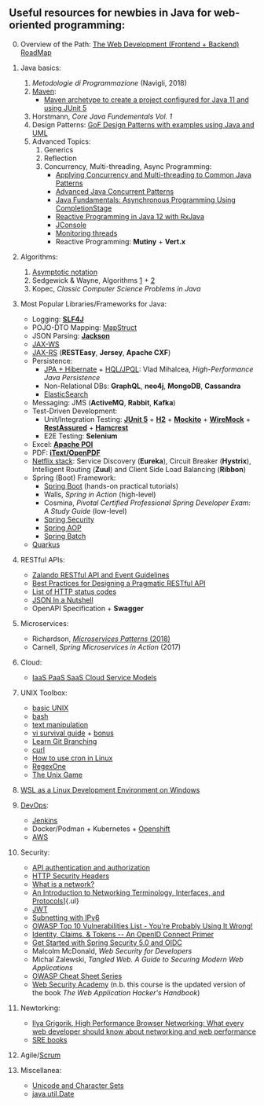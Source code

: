 ## Useful resources for newbies in Java for web-oriented programming:

0. Overview of the Path: [The Web Development (Frontend + Backend) RoadMap](https://github.com/kamranahmedse/developer-roadmap)

1. Java basics:
    1. *Metodologie di Programmazione* (Navigli, 2018)
    2. [Maven](https://maven.apache.org/guides/getting-started/index.html):
        * [Maven archetype to create a project configured for Java 11 and using JUnit 5](https://github.com/deangerber/java11-junit5-archetype)
    3. Horstmann, *Core Java Fundementals Vol. 1*
    4. Design Patterns: [GoF Design Patterns with examples using Java and UML](https://www.researchgate.net/publication/307449818_GoF_Design_Patterns_with_examples_using_Java_and_UML)
    5. Advanced Topics:
        1. Generics
        2. Reflection
        3. Concurrency, Multi-threading, Async Programming:
            * [Applying Concurrency and Multi-threading to Common Java Patterns](https://www.pluralsight.com/courses/java-patterns-concurrency-multi-threading)
            * [Advanced Java Concurrent Patterns](https://www.pluralsight.com/courses/java-concurrent-patterns-advanced)
            * [Java Fundamentals: Asynchronous Programming Using CompletionStage](https://www.pluralsight.com/courses/java-fundamentals-asynchronous-programming-completionstage)
            * [Reactive Programming in Java 12 with RxJava](https://www.pluralsight.com/courses/reactive-programming-java-12-rxjava-2)
            * [JConsole](https://docs.oracle.com/javase/7/docs/technotes/guides/management/jconsole.html)
            * [Monitoring threads](http://www.jvmmonitor.org/doc/#Monitoring_threads)
            * Reactive Programming: **Mutiny** + **Vert.x**

2. Algorithms:
    1. [Asymptotic notation](https://www.khanacademy.org/computing/computer-science/algorithms/asymptotic-notation/a/asymptotic-notation)
    2. Sedgewick & Wayne, Algorithms [1](https://www.coursera.org/learn/algorithms-part1) + [2](https://www.coursera.org/learn/algorithms-part2)
    3. Kopec, *Classic Computer Science Problems in Java*

3. Most Popular Libraries/Frameworks for Java:
    * Logging: [**SLF4J**](https://www.baeldung.com/slf4j-with-log4j2-logback)
    * POJO-DTO Mapping: [MapStruct](https://mapstruct.org/)
    * JSON Parsing: [**Jackson**](https://www.baeldung.com/jackson)
    * [JAX-WS](https://www.baeldung.com/jax-ws)
    * [JAX-RS](https://www.baeldung.com/jax-rs-spec-and-implementations) (**RESTEasy**, **Jersey**, **Apache CXF**)
    * Persistence:
        * [JPA + Hibernate](https://www.baeldung.com/learn-jpa-hibernate) + [HQL/JPQL](https://docs.jboss.org/hibernate/orm/4.3/devguide/en-US/html/ch11.html): Vlad Mihalcea, *High-Performance Java Persistence*
        * Non-Relational DBs: **GraphQL**, **neo4j**, **MongoDB**, **Cassandra**
        * [ElasticSearch](https://www.baeldung.com/elasticsearch-java)
    * Messaging: JMS (**ActiveMQ**, **Rabbit**, **Kafka**)
    * Test-Driven Development:
        * Unit/Integration Testing: [**JUnit 5**](https://www.baeldung.com/junit-5) + [**H2**](http://www.h2database.com/html/tutorial.html) + [**Mockito**](https://www.baeldung.com/mockito-series) + [**WireMock**](http://wiremock.org/docs/getting-started/) + [**RestAssured**](https://www.baeldung.com/rest-assured-tutorial) + [**Hamcrest**](http://hamcrest.org/JavaHamcrest/tutorial)
        * E2E Testing: **Selenium**
    * Excel: [**Apache POI**](https://www.baeldung.com/java-microsoft-excel)
    * PDF: [**iText/OpenPDF**](https://www.baeldung.com/java-pdf-creation)
    * [Netflix stack](https://www.baeldung.com/tag/netflix/): Service Discovery (**Eureka**), Circuit Breaker (**Hystrix**), Intelligent Routing (**Zuul**) and Client Side Load Balancing (**Ribbon**)
    * Spring (Boot) Framework:
        * [Spring Boot](https://www.baeldung.com/spring-boot) (hands-on practical tutorials)
        * Walls, *Spring in Action* (high-level)
        * Cosmina, *Pivotal Certified Professional Spring Developer Exam: A Study Guide* (low-level)
        * [Spring Security](https://docs.spring.io/spring-security/site/docs/5.0.0.RELEASE/reference/htmlsingle/#jc-oauth2login-sample-redirect-uri)
        * [Spring AOP](https://docs.spring.io/spring/docs/4.3.x/spring-framework-reference/html/aop.html)
        * [Spring Batch](https://www.toptal.com/spring/spring-batch-tutorial)
    * [Quarkus](https://quarkus.io/guides/)

4. RESTful APIs:
    * [Zalando RESTful API and Event Guidelines](https://opensource.zalando.com/restful-api-guidelines/)
    * [Best Practices for Designing a Pragmatic RESTful API](https://www.vinaysahni.com/best-practices-for-a-pragmatic-restful-api)
    * [List of HTTP status codes](https://en.wikipedia.org/wiki/List_of_HTTP_status_codes)
    * [JSON In a Nutshell](https://medium.com/omarelgabrys-blog/json-in-a-nutshell-7d638dfea7cc)
    * OpenAPI Specification + **Swagger**

5. Microservices:
    * Richardson, [*Microservices Patterns* (2018)](https://microservices.io/)
    * Carnell, *Spring Microservices in Action* (2017)

6. Cloud:
    * [IaaS PaaS SaaS Cloud Service Models](https://www.ibm.com/cloud/learn/iaas-paas-saas)

7. UNIX Toolbox:
    * [basic UNIX](https://matt.might.net/articles/basic-unix/)
    * [bash](https://matt.might.net/articles/bash-by-example/)
    * [text manipulation](https://matt.might.net/articles/sculpting-text/)
    * [vi survival guide](https://www.nuxified.org/vi_survival_guide/) + [bonus](https://vim-adventures.com/)
    * [Learn Git Branching](https://learngitbranching.js.org/)
    * [curl](https://curl.haxx.se/docs/httpscripting.html)
    * [How to use cron in Linux](https://opensource.com/article/17/11/how-use-cron-linux)
    * [RegexOne](https://regexone.com/)
    * [The Unix Game](https://www.unixgame.io/unix50)

8. [WSL as a Linux Development Environment on Windows](https://nickjanetakis.com/blog/a-linux-dev-environment-on-windows-with-wsl-docker-tmux-and-vscode)

9. [DevOps](https://opensource.com/article/19/4/devops-pipeline):
    * [Jenkins](https://www.edx.org/course/introduction-to-jenkins)
    * Docker/Podman + Kubernetes + [Openshift](https://www.redhat.com/en/services/training/do288-red-hat-openshift-development-ii-containerizing-applications)
    * [AWS](https://adayinthelifeof.nl/2020/05/20/aws.html)

10. Security:
    * [API authentication and authorization](https://idratherbewriting.com/learnapidoc/docapis_more_about_authorization.html)
    * [HTTP Security Headers](https://nullsweep.com/http-security-headers-a-complete-guide/)
    * [What is a network?](https://study-ccna.com/what-is-a-network/)
    * [An Introduction to Networking Terminology, Interfaces, and Protocols](https://www.digitalocean.com/community/tutorials/an-introduction-to-networking-terminology-interfaces-and-protocols)]{.ul}
    * [JWT](https://jwt.io/)
    * [Subnetting with IPv6](https://www.codeproject.com/Articles/660429/Subnetting-with-IPv-Part-2)
    * [OWASP Top 10 Vulnerabilities List - You're Probably Using It Wrong!](https://resources.whitesourcesoftware.com/blog-whitesource/owasp-top-10-vulnerabilities)
    * [Identity, Claims, & Tokens -- An OpenID Connect Primer](https://developer.okta.com/blog/2017/07/25/oidc-primer-part-1)
    * [Get Started with Spring Security 5.0 and OIDC](https://developer.okta.com/blog/2017/12/18/spring-security-5-oidc)
    * Malcolm McDonald, *Web Security for Developers*
    * Michal Zalewski, *Tangled Web. A Guide to Securing Modern Web Applications*
    * [OWASP Cheat Sheet Series](https://cheatsheetseries.owasp.org/index.html)
    * [Web Security Academy](https://portswigger.net/web-security) (n.b. this course is the updated version of the book *The Web Application Hacker's Handbook*)

11. Newtorking:
    * [Ilya Grigorik, High Performance Browser Networking: What every web developer should know about networking and web performance](https://hpbn.co/)
	* [SRE books](https://sre.google/books/)

11. Agile/[Scrum](https://www.scrumguides.org/scrum-guide.html)

12. Miscellanea:
    * [Unicode and Character Sets](https://www.joelonsoftware.com/2003/10/08the-absolute-minimum-every-software-developer-absolutely-positively-must-know-about-unicode-and-character-sets-no-excuses/)
    * [java.util.Date](https://codeblog.jonskeet.uk/2017/04/23/all-about-java-util-date/)
